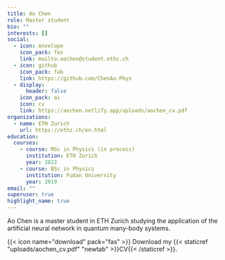 ```yaml
---
title: Ao Chen
role: Master student
bio: ""
interests: []
social:
  - icon: envelope
    icon_pack: fas
    link: mailto:aochen@student.ethz.ch
  - icon: github
    icon_pack: fab
    link: https://github.com/ChenAo-Phys
  - display:
      header: false
    icon_pack: ai
    icon: cv
    link: https://aochen.netlify.app/uploads/aochen_cv.pdf
organizations:
  - name: ETH Zurich
    url: https://ethz.ch/en.html
education:
  courses:
    - course: MSc in Physics (in process)
      institution: ETH Zurich
      year: 2022
    - course: BSc in Physics
      institution: Fudan University
      year: 2019
email: ""
superuser: true
highlight_name: true
---
```

Ao Chen is a master student in ETH Zurich studying the application of the artificial neural network in quantum many-body systems. 

{{< icon name="download" pack="fas" >}} Download my {{< staticref "uploads/aochen_cv.pdf" "newtab" >}}CV{{< /staticref >}}.